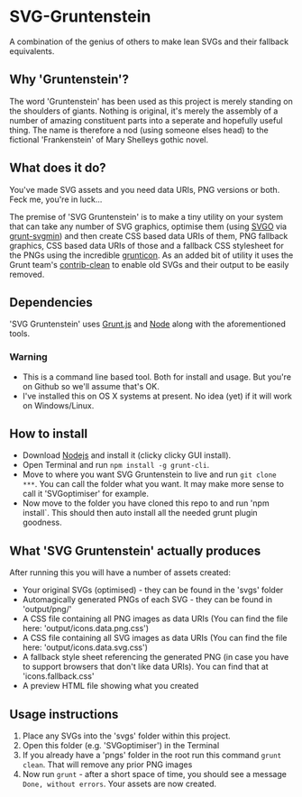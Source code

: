SVG-Gruntenstein
================

A combination of the genius of others to make lean SVGs and their fallback equivalents.

## Why 'Gruntenstein'?
The word 'Gruntenstein' has been used as this project is merely standing on the shoulders of giants. Nothing is original, it's merely the assembly of a number of amazing constituent parts into a seperate and hopefully useful thing. The name is therefore a nod (using someone elses head) to the fictional 'Frankenstein' of Mary Shelleys gothic novel.

## What does it do?
You've made SVG assets and you need data URIs, PNG versions or both. Feck me, you're in luck...

The premise of 'SVG Gruntenstein' is to make a tiny utility on your system that can take any number of SVG graphics, optimise them (using [SVGO](https://github.com/svg/svgo) via [grunt-svgmin](https://github.com/sindresorhus/grunt-svgmin)) and then create CSS based data URIs of them, PNG fallback graphics, CSS based data URIs of those and a fallback CSS stylesheet for the PNGs using the incredible [grunticon](https://github.com/filamentgroup/grunticon).
As an added bit of utility it uses the Grunt team's [contrib-clean](https://github.com/gruntjs/grunt-contrib-clean) to enable old SVGs and their output to be easily removed.

## Dependencies
'SVG Gruntenstein' uses [Grunt.js](http://gruntjs.com) and [Node](http://nodejs.org) along with the aforementioned tools.

### Warning
- This is a command line based tool. Both for install and usage. But you're on Github so we'll assume that's OK.
- I've installed this on OS X systems at present. No idea (yet) if it will work on Windows/Linux.

## How to install
- Download [Nodejs](http://nodejs.org) and install it (clicky clicky GUI install).
- Open Terminal and run `npm install -g grunt-cli`.
- Move to where you want SVG Gruntenstein to live and run `git clone ***`. You can call the folder what you want. It may make more sense to call it 'SVGoptimiser' for example.
- Now move to the folder you have cloned this repo to and run 'npm install`. This should then auto install all the needed grunt plugin goodness.

## What 'SVG Gruntenstein' actually produces
After running this you will have a number of assets created:

- Your original SVGs (optimised) - they can be found in the 'svgs' folder
- Automagically generated PNGs of each SVG - they can be found in 'output/png/'
- A CSS file containing all PNG images as data URIs (You can find the file here: 'output/icons.data.png.css') 
- A CSS file containing all SVG images as data URIs (You can find the file here: 'output/icons.data.svg.css')
- A fallback style sheet referencing the generated PNG (in case you have to support browsers that don't like data URIs). You can find that at 'icons.fallback.css' 
- A preview HTML file showing what you created

## Usage instructions

1. Place any SVGs into the 'svgs' folder within this project.
2. Open this folder (e.g. 'SVGoptimiser') in the Terminal
3. If you already have a 'pngs' folder in the root run this command `grunt clean`. That will remove any prior PNG images
4. Now run `grunt` - after a short space of time, you should see a message `Done, without errors`. Your assets are now created.
